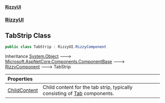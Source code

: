 #### [RizzyUI](index 'index')
### [RizzyUI](RizzyUI 'RizzyUI')

## TabStrip Class

```csharp
public class TabStrip : RizzyUI.RizzyComponent
```

Inheritance [System.Object](https://docs.microsoft.com/en-us/dotnet/api/System.Object 'System.Object') &#129106; [Microsoft.AspNetCore.Components.ComponentBase](https://docs.microsoft.com/en-us/dotnet/api/Microsoft.AspNetCore.Components.ComponentBase 'Microsoft.AspNetCore.Components.ComponentBase') &#129106; [RizzyComponent](RizzyUI.RizzyComponent 'RizzyUI.RizzyComponent') &#129106; TabStrip

| Properties | |
| :--- | :--- |
| [ChildContent](RizzyUI.TabStrip.ChildContent 'RizzyUI.TabStrip.ChildContent') | Child content for the tab strip, typically consisting of [Tab](RizzyUI.Tab 'RizzyUI.Tab') components. |
